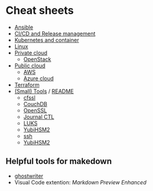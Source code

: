 Cheat sheets
============

* [Ansible](ansible/)
* [CI/CD and Release management](cicd/README.md)
* [Kubernetes and container](k8s_and_container/README.md)
* [Linux](linux/)
* [Private cloud](private_cloud)
  * [OpenStack](private_cloud/OpenStack/main.md)
* [Public cloud](public_cloud)
  * [AWS](aws/README.md)
  * [Azure cloud](azure/)
* [Terraform](terraform/)
* [(Small) Tools](tools/) / [README](tools/README.md)
  * [cfssl](tools/cfssl.md)
  * [CouchDB](tools/couchdb.md)
  * [OpenSSL](tools/openssl.md)
  * [Journal CTL](tool/journalctl.md)
  * [LUKS](tools/luks.md)
  * [YubiHSM2](tools/yubihsm2.md)
  * [ssh](tools/ssh.md)
  * [YubiHSM2](yubihsm2/yubihsm2.md)

Helpful tools for makedown
--------------------------

* [ghostwriter](http://github.com/wereturtle/ghostwriter)
* Visual Code extention: *Markdown Preview Enhanced*